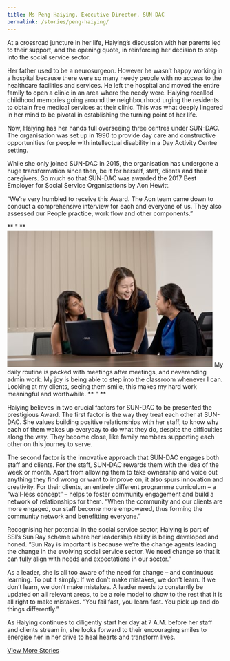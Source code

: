 ```yaml
---
title: Ms Peng Haiying, Executive Director, SUN-DAC
permalink: /stories/peng-haiying/
---
```


At a crossroad juncture in her life, Haiying’s discussion with her parents led to their support, and the opening quote, in reinforcing 
her decision to step into the social service sector. 

Her father used to be a neurosurgeon. However he wasn’t happy working in a hospital because there were so many needy people with no 
access to the healthcare facilities and services. He left the hospital and moved the entire family to open a clinic in an area where 
the needy were. Haiying recalled childhood memories going around the neighbourhood urging the residents to obtain free medical services 
at their clinic. This was what deeply lingered in her mind to be pivotal in establishing the turning point of her life.

Now, Haiying has her hands full overseeing three centres under SUN-DAC. The organisation was set up in 1990 to provide day care and 
constructive opportunities for people with intellectual disability in a Day Activity Centre setting. 

While she only joined SUN-DAC in 2015, the organisation has undergone a huge transformation since then, be it for herself, staff, clients
and their caregivers. So much so that SUN-DAC was awarded the 2017 Best Employer for Social Service Organisations by Aon Hewitt. 

“We’re very humbled to receive this Award. The Aon team came down to conduct a comprehensive interview for each and everyone of us. They 
also assessed our People practice, work flow and other components.”

** " **
![Pei Haiying Work](/images/stories/within_stories/pei-haiying.png)
My daily routine is packed with meetings after meetings, and neverending admin work. My joy is being able to step into the 
classroom whenever I can. Looking at my clients, seeing them smile, this makes my hard work meaningful and worthwhile.
** " **

Haiying believes in two crucial factors for SUN-DAC to be presented the prestigious Award. The first factor is the way they treat each 
other at SUN-DAC. She values building positive relationships with her staff, to know why each of them wakes up everyday to do what they 
do, despite the difficulties along the way. They become close, like family members supporting each other on this journey to serve.

The second factor is the innovative approach that SUN-DAC engages both staff and clients. For the staff, SUN-DAC rewards them with the 
idea of the week or month. Apart from allowing them to take ownership and voice out anything they find wrong or want to improve on, it 
also spurs innovation and creativity. For their clients, an entirely different programme curriculum – a “wall-less concept” – helps to 
foster community engagement and build a network of relationships for them. “When the community and our clients are more engaged, our 
staff become more empowered, thus forming the community network and benefitting everyone.”

Recognising her potential in the social service sector, Haiying is part of SSI’s Sun Ray scheme where her leadership ability is being 
developed and honed. “Sun Ray is important is because we’re the change agents leading the change in the evolving social service sector. 
We need change so that it can fully align with needs and expectations in our sector.”

As a leader, she is all too aware of the need for change – and continuous learning. To put it simply: If we don’t make mistakes, we 
don’t learn. If we don’t learn, we don’t make mistakes. A leader needs to constantly be updated on all relevant areas, to be a role 
model to show to the rest that it is all right to make mistakes. “You fail fast, you learn fast. You pick up and do things 
differently.”

As Haiying continues to diligently start her day at 7 A.M. before her staff and clients stream in, she looks forward to their 
encouraging smiles to energise her in her drive to heal hearts and transform lives.

[View More Stories](/stories)
